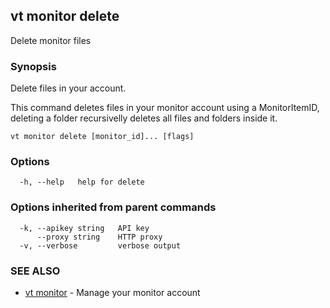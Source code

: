 ## vt monitor delete

Delete monitor files

### Synopsis

Delete files in your account.

This command deletes files in your monitor account using a MonitorItemID,
deleting a folder recursivelly deletes all files and folders inside it.

```
vt monitor delete [monitor_id]... [flags]
```

### Options

```
  -h, --help   help for delete
```

### Options inherited from parent commands

```
  -k, --apikey string   API key
      --proxy string    HTTP proxy
  -v, --verbose         verbose output
```

### SEE ALSO

* [vt monitor](vt_monitor.md)	 - Manage your monitor account

